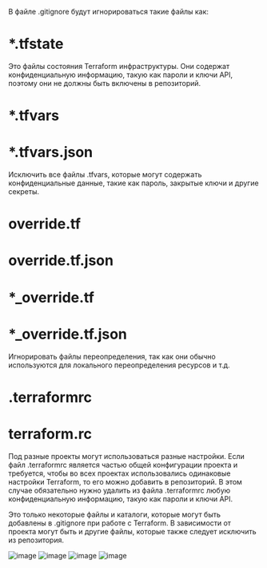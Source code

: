 В файлe .gitignore будут игнорироваться такие файлы как:
# *.tfstate 
Это файлы состояния Terraform инфраструктуры. Они содержат конфиденциальную информацию, такую как пароли и ключи API, поэтому они не должны быть включены в репозиторий.


# *.tfvars
# *.tfvars.json 
Исключить все файлы .tfvars, которые могут содержать конфиденциальные данные, такие как пароль, закрытые ключи и другие секреты.


# override.tf
# override.tf.json
# *_override.tf
# *_override.tf.json
Игнорировать файлы переопределения, так как они обычно используются для локального переопределения ресурсов и т.д.


# .terraformrc
# terraform.rc
Под разные проекты могут использоваться разные настройки.
Если файл .terraformrc является частью общей конфигурации проекта и требуется, чтобы во всех проектах использовались одинаковые настройки Terraform, 
то его можно добавить в репозиторий. В этом случае обязательно нужно удалить из файла .terraformrc любую конфиденциальную информацию, такую как пароли и ключи API.


Это только некоторые файлы и каталоги, которые могут быть добавлены в .gitignore при работе с Terraform. 
В зависимости от проекта могут быть и другие файлы, которые также следует исключить из репозитория.

![image](https://github.com/nazarch2000/devops-netology/assets/106932460/c7387c91-0c07-4020-b833-2013c1adf097)
![image](https://github.com/nazarch2000/devops-netology/assets/106932460/3693adfb-c5d2-40bd-aa5b-00c8c69d8b40)
![image](https://github.com/nazarch2000/devops-netology/assets/106932460/8766b09d-7040-4f42-bf2b-91271e25fb0b)
![image](https://github.com/nazarch2000/devops-netology/assets/106932460/a52288a2-4cc0-48f2-96e6-41ec8469fae0)
